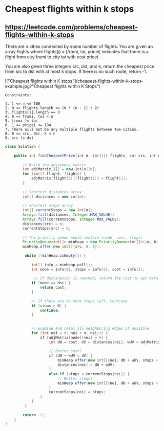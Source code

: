 # Cheapest flights within k stops
## https://leetcode.com/problems/cheapest-flights-within-k-stops

There are n cities connected by some number of flights. You are given an array flights where flights[i] = [fromi, toi, pricei] indicates that there is a flight from city fromi to city toi with cost pricei.

You are also given three integers src, dst, and k, return the cheapest price from src to dst with at most k stops. If there is no such route, return -1.

!["Cheapest flights within K stops"](cheapest-flights-within-k-stops-example.jpg?"Cheapest flights within K Stops")

```
Constraints:

1. 1 <= n <= 100
2. 0 <= flights.length <= (n * (n - 1) / 2)
3. flights[i].length == 3
4. 0 <= fromi, toi < n
5. fromi != toi
6. 1 <= pricei <= 104
7. There will not be any multiple flights between two cities.
8. 0 <= src, dst, k < n
9. src != dst
```

```java
class Solution {
    
    public int findCheapestPrice(int n, int[][] flights, int src, int dst, int K) {
     
        // Build the adjacency matrix
        int adjMatrix[][] = new int[n][n];
        for (int[] flight: flights) {
            adjMatrix[flight[0]][flight[1]] = flight[2];
        }
        
        // Shortest distances array
        int[] distances = new int[n];
        
        // Shortest steps array
        int[] currentStops = new int[n];
        Arrays.fill(distances, Integer.MAX_VALUE);
        Arrays.fill(currentStops, Integer.MAX_VALUE);
        distances[src] = 0;
        currentStops[src] = 0;
        
        // The priority queue would contain (node, cost, stops)
        PriorityQueue<int[]> minHeap = new PriorityQueue<int[]>((a, b) -> a[1] - b[1]);
        minHeap.offer(new int[]{src, 0, 0});
        
         while (!minHeap.isEmpty()) {
             
            int[] info = minHeap.poll();
            int node = info[0], stops = info[2], cost = info[1];
             
             // If destination is reached, return the cost to get here
            if (node == dst) {
                return cost;
            }
             
            // If there are no more steps left, continue 
            if (stops > K) {
                continue;
            }
             
             
            // Examine and relax all neighboring edges if possible 
            for (int nei = 0; nei < n; nei++) {
                if (adjMatrix[node][nei] > 0) {
                    int dU = cost, dV = distances[nei], wUV = adjMatrix[node][nei];
                    
                    // Better cost?
                    if (dU + wUV < dV) {
                        minHeap.offer(new int[]{nei, dU + wUV, stops + 1});
                        distances[nei] = dU + wUV;
                    }
                    else if (stops < currentStops[nei]) {
                        // Better steps?
                        minHeap.offer(new int[]{nei, dU + wUV, stops + 1});
                    }
                    currentStops[nei] = stops;
                }
            }
         }
        
        return -1;
    }
}
```
